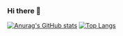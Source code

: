 ### Hi there 👋

<!--
**ymj07168/ymj07168** is a ✨ _special_ ✨ repository because its `README.md` (this file) appears on your GitHub profile.

Here are some ideas to get you started:

- 🔭 I’m currently working on ...
- 🌱 I’m currently learning ...
- 👯 I’m looking to collaborate on ...
- 🤔 I’m looking for help with ...
- 💬 Ask me about ...
- 📫 How to reach me: ...
- 😄 Pronouns: ...
- ⚡ Fun fact: ...
-->
[![Anurag's GitHub stats](https://github-readme-stats.vercel.app/api?username=ymj07168)](https://github.com/ymj07168/github-readme-stats)
[![Top Langs](https://github-readme-stats.vercel.app/api/top-langs/?username=ymj07168&layout=compact)](https://github.com/ymj07168/github-readme-stats)
